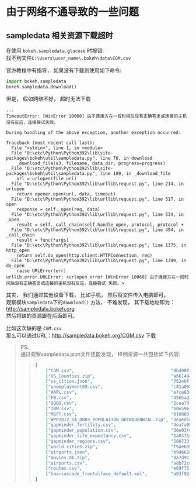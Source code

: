 # 由于网络不通导致的一些问题  

## sampledata 相关资源下载超时
在使用 ```bokeh.sampledata.glucose``` 时报错:  
找不到文件```C:\Users\user_name\.bokeh\data\CGM.csv```  

官方教程中有指导， 如果没有下载则使用如下命令:  
``` Python
import bokeh.sampledata
bokeh.sampledata.download()
```
但是， 假如网络不好， 超时无法下载  
```  
...  
TimeoutError: [WinError 10060] 由于连接方在一段时间后没有正确答复或连接的主机没有反应，连接尝试失败。

During handling of the above exception, another exception occurred:

Traceback (most recent call last):
  File "<stdin>", line 1, in <module>
  File "D:\etc\Python\Python392\lib\site-packages\bokeh\util\sampledata.py", line 76, in download
    _download_file(s3, filename, data_dir, progress=progress)
  File "D:\etc\Python\Python392\lib\site-packages\bokeh\util\sampledata.py", line 189, in _download_file
    url = urlopen(file_url)
  File "D:\etc\Python\Python392\lib\urllib\request.py", line 214, in urlopen
    return opener.open(url, data, timeout)
  File "D:\etc\Python\Python392\lib\urllib\request.py", line 517, in open
    response = self._open(req, data)
  File "D:\etc\Python\Python392\lib\urllib\request.py", line 534, in _open
    result = self._call_chain(self.handle_open, protocol, protocol +
  File "D:\etc\Python\Python392\lib\urllib\request.py", line 494, in _call_chain
    result = func(*args)
  File "D:\etc\Python\Python392\lib\urllib\request.py", line 1375, in http_open
    return self.do_open(http.client.HTTPConnection, req)
  File "D:\etc\Python\Python392\lib\urllib\request.py", line 1349, in do_open
    raise URLError(err)
urllib.error.URLError: <urlopen error [WinError 10060] 由于连接方在一段时间后没有正确答复或连接的主机没有反应，连接尝试 失败。>
```  

其实， 我们通过其他设备下载， 比如手机， 然后将文件传入电脑即可。  
观察模块```sampledata```下的```download()``` 方法， 不难发现， 其下载地址即为：  
http://sampledata.bokeh.org  
然后将缺的资源跟在后面即可。 

比如这次缺的是 ```CGM.csv```  
那么可以通过URL：http://sampledata.bokeh.org/CGM.csv  下载    
> PS:  
> 通过观察sampledata.json文件还能发现， 样例资源一共包括如下内容:  
>> ```  JSON
>> [
>>     ["CGM.csv",                                     "db498f26107d24a57c6739181fd22099"],
>>     ["US_Counties.zip",                             "a66149494850e1cea70219bbd1439fa0"],
>>     ["us_cities.json",                              "752e0ff8c11f56da3e6cd6fbfabad864"],
>>     ["unemployment09.csv",                          "c81a05bdad4c76cd4f91721f9ee88a5a"],
>>     ["AAPL.csv",                                    "efce638e972e51a87edeb1ce742effa9"],
>>     ["FB.csv",                                      "4565ada5427deb9e20366c235d9f4f3f"],
>>     ["GOOG.csv",                                    "2cea7d1b8870f51a04787765f1a27c82"],
>>     ["IBM.csv",                                     "b0e59e3d1a07a514103cab07f2a64be3"],
>>     ["MSFT.csv",                                    "0108831ca1055dbe430350d4404a4e9d"],
>>     ["WPP2012_SA_DB03_POPULATION_QUINQUENNIAL.zip", "3eaed1eb0a096d6465bd92df2a720e8b"],
>>     ["gapminder_fertility.csv",                     "4eafa0b4b474413e5353de0c89fb889a"],
>>     ["gapminder_population.csv",                    "30e93fe2db4dc35a702d119fe3a1f655"],
>>     ["gapminder_life_expectancy.csv",               "1a037146e4082f71c5b088121876ae89"],
>>     ["gapminder_regions.csv",                       "586733f0d562498c21f999b350909603"],
>>     ["world_cities.zip",                            "f9ae6d9019b67541144e455b8c5eb851"],
>>     ["airports.json",                               "b946620186bb2ffa82582614c0a70d5a"],
>>     ["movies.db.zip",                               "8a7d9c1e82a4c4758dd4b0f826b991a7"],
>>     ["airports.csv",                                "adb72c88d638dd6f6e39f32e37378bd6"],
>>     ["routes.csv",                                  "e69f7519769c29498f058cd34b16495d"],
>>     ["haarcascade_frontalface_default.xml",         "a03f92a797e309e76e6a034ab9e02616"]
>> ] 
>> ```
>> 



